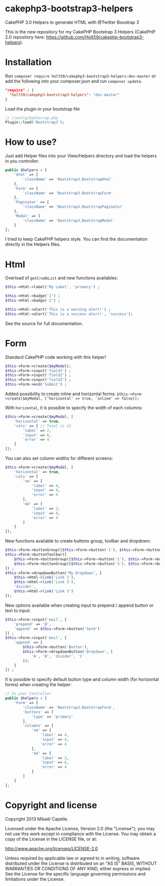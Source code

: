 cakephp3-bootstrap3-helpers
===========================

CakePHP 3.0 Helpers to generate HTML with @Twitter Boostrap 3

This is the new repository for my CakePHP Bootstrap 3 Helpers (CakePHP 2.0 repository here: https://github.com/Holt59/cakephp-bootstrap3-helpers).

Installation
============

Run
`composer require holt59/cakephp3-bootstrap3-helpers:dev-master`
or add the following into your composer.json and run `composer update`.
```json
"require" : {
  "holt59/cakephp3-bootstrap3-helpers": "dev-master"
}
```

Load the plugin in your bootstrap file
```php
// /config/bootstrap.php
Plugin::load('Bootstrap3');
```

How to use?
===========

Just add Helper files into your View/Helpers directory and load the helpers in you controller:
```php
public $helpers = [
    'Html' => [
        'className' => 'Bootstrap3.BootstrapHtml'
    ],
    'Form' => [
        'className' => 'Bootstrap3.BootstrapForm'
    ],
    'Paginator' => [
        'className' => 'Bootstrap3.BootstrapPaginator'
    ],
    'Modal' => [
        'className' => 'Bootstrap3.BootstrapModal'
    ]
];
```

I tried to keep CakePHP helpers style. You can find the documentation directly in the Helpers files.

Html
====

Overload of <code>getCrumbList</code> and new functions availables:

```php
$this->Html->label('My Label', 'primary') ;

$this->Html->badge('1') ;
$this->Html->badge('2') ;

$this->Html->alert('This is a warning alert!') ;
$this->Html->alert('This is a success alert!', 'success');
```

See the source for full documentation.

Form
====

Standard CakePHP code working with this helper!

```php
$this->Form->create($myModel);
$this->Form->input('field1') ;
$this->Form->input('field2') ;
$this->Form->input('field3') ;
$this->Form->end('Submit') ;
```

Added possibility to create inline and horizontal forms: `$this->Form->create($myModal, ['horizontal' => true, 'inline' => false]);`

With <code>horizontal</code>, it is possible to specify the width of each columns:
```php
$this->Form->create($myModal, [
    'horizontal' => true,
    'cols' => [ // Total is 12
        'label' => 2,
        'input' => 6,
        'error' => 4
    ]
]);
```

You can also set column widths for different screens:
```php
$this->Form->create($myModal, [
    'horizontal' => true,
    'cols' => [ 
        'sm' => [
            'label' => 4,
            'input' => 4,
            'error' => 4
        ],
        'md' => [
            'label' => 2,
            'input' => 6,
            'error' => 4
        ]
    ]
]);
```

New functions available to create buttons group, toolbar and dropdown:
```php
$this->Form->buttonGroup([$this->Form->button('1'), $this->Form->button('2')]) ;
$this->Form->buttonToolbar([
    $this->Form->buttonGroup([$this->Form->button('1'), $this->Form->button('2')]),
    $this->Form->buttonGroup([$this->Form->button('3'), $this->Form->button('4')])
]) ;
$this->Form->dropdownButton('My Dropdown', [
    $this->Html->link('Link 1'),
    $this->Html->link('Link 2'),
    'divider',
    $this->Html->link('Link 3')
]);
```

New options available when creating input to prepend / append button or text to input:
```php
$this->Form->input('mail', [
    'prepend' => '@', 
    'append' => $this->Form->button('Send')
]) ;
$this->Form->input('mail', [
    'append' => [
        $this->Form->button('Button'),
        $this->Form->dropdownButton('Dropdown', [
            'A', 'B', 'divider', 'C'
        ]);
    ]
]) ;
```

It is possible to specify default button type and column width (for horizontal forms) when creating the helper:
```php
// In your Controller
public $helpers = [
    'Form' => [
        'className' => 'Bootstrap3.BootstrapForm',
        'buttons' => [
            'type' => 'primary'
        ],
        'columns' => [
            'sm' => [
                'label' => 4,
                'input' => 4,
                'error' => 4
            ],
            'md' => [
                'label' => 2,
                'input' => 6,
                'error' => 4
            ]
        ]
    ]
];
```

Copyright and license
=====================

Copyright 2013 Mikaël Capelle.

Licensed under the Apache License, Version 2.0 (the "License"); you may not use this work except in compliance with the License. You may obtain a copy of the License in the LICENSE file, or at:

http://www.apache.org/licenses/LICENSE-2.0

Unless required by applicable law or agreed to in writing, software distributed under the License is distributed on an "AS IS" BASIS, WITHOUT WARRANTIES OR CONDITIONS OF ANY KIND, either express or implied. See the License for the specific language governing permissions and limitations under the License.
